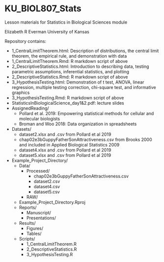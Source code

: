 # KU_BIOL807_Stats
Lesson materials for Statistics in Biological Sciences module

Elizabeth R Everman
University of Kansas

Repository contains:

* 1_CentralLimitTheorem.html: Description of distributions, the central limit theorem, the empirical rule, and demonstration with data
* 1_CentralLimitTheorem.Rmd: R markdown script of above
* 2_DescriptiveStatistics.html: Introduction to describing data, testing parametric assumptions, inferential statistics, and plotting
* 2_DescriptiveStatistics.Rmd: R markdown script of above
* 3_HypothesisTesting.html: Demonstration of t test, ANOVA, linear regression, multiple testing correction, chi-square test, and informative graphics
* 3_HypothesisTesting.Rmd: R markdown script of above
* StatisticsInBiologicalScience_day1&2.pdf: lecture slides
* AssignedReading/
  * Pollard et al. 2019: Empowering statistical methods for cellular and molecular biologists
  * Broman and Woo 2018: Data organization in spreadsheets
* Datasets/
  * dataset2.xlsx and .csv from Pollard et al 2019
  * chap02e3bGuppyFatherSonAttractiveness.csv from  Brooks 2000 and included in Applied Biological Statistics 2009
  * dataset4.xlsx and .csv from Pollard et al 2019
  * dataset5.xlsx and .csv from Pollard et al 2019
* Example_Project_Directory/
  * Data/
    * Processed/
      * chap02e3bGuppyFatherSonAttractiveness.csv
      * dataset2.csv
      * dataset4.csv
      * dataset5.csv
    * RAW/
  * Example_Project_Directory.Rproj
  * Reports/
    * Manuscript/
    * Presentations/
  * Results/
    * Figures/
    * Tables/
  * Scripts/
    * 1_CentralLimitTheorem.R
    * 2_DescriptiveStatistics.R
    * 3_HypothesisTesting.R
